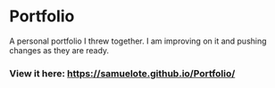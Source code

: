 # Portfolio
A personal portfolio I threw together. I am improving on it and pushing changes as they are ready.

### View it here: https://samuelote.github.io/Portfolio/
